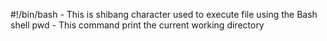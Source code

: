 #!/bin/bash - This is shibang character used to execute file using the Bash shell
pwd - This command print the current working directory
